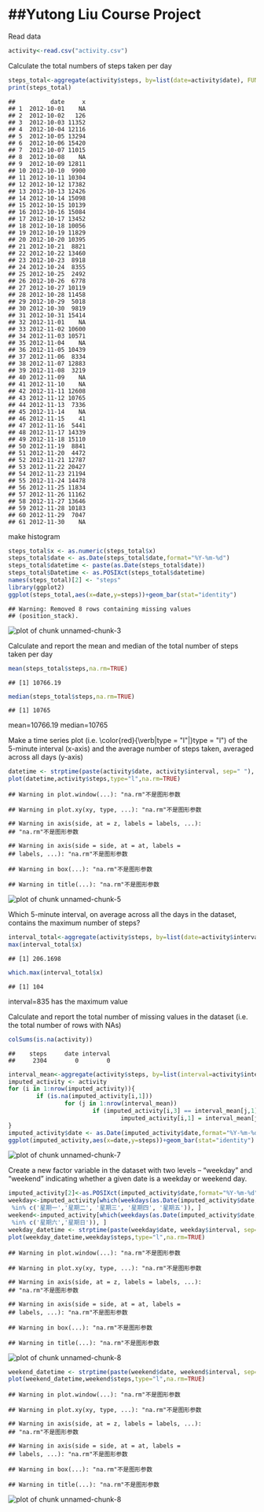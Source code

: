 ##Yutong Liu Course Project
=======================================

Read data

```r
activity<-read.csv("activity.csv")
```

Calculate the total numbers of steps taken per day

```r
steps_total<-aggregate(activity$steps, by=list(date=activity$date), FUN=sum)
print(steps_total)
```

```
##          date     x
## 1  2012-10-01    NA
## 2  2012-10-02   126
## 3  2012-10-03 11352
## 4  2012-10-04 12116
## 5  2012-10-05 13294
## 6  2012-10-06 15420
## 7  2012-10-07 11015
## 8  2012-10-08    NA
## 9  2012-10-09 12811
## 10 2012-10-10  9900
## 11 2012-10-11 10304
## 12 2012-10-12 17382
## 13 2012-10-13 12426
## 14 2012-10-14 15098
## 15 2012-10-15 10139
## 16 2012-10-16 15084
## 17 2012-10-17 13452
## 18 2012-10-18 10056
## 19 2012-10-19 11829
## 20 2012-10-20 10395
## 21 2012-10-21  8821
## 22 2012-10-22 13460
## 23 2012-10-23  8918
## 24 2012-10-24  8355
## 25 2012-10-25  2492
## 26 2012-10-26  6778
## 27 2012-10-27 10119
## 28 2012-10-28 11458
## 29 2012-10-29  5018
## 30 2012-10-30  9819
## 31 2012-10-31 15414
## 32 2012-11-01    NA
## 33 2012-11-02 10600
## 34 2012-11-03 10571
## 35 2012-11-04    NA
## 36 2012-11-05 10439
## 37 2012-11-06  8334
## 38 2012-11-07 12883
## 39 2012-11-08  3219
## 40 2012-11-09    NA
## 41 2012-11-10    NA
## 42 2012-11-11 12608
## 43 2012-11-12 10765
## 44 2012-11-13  7336
## 45 2012-11-14    NA
## 46 2012-11-15    41
## 47 2012-11-16  5441
## 48 2012-11-17 14339
## 49 2012-11-18 15110
## 50 2012-11-19  8841
## 51 2012-11-20  4472
## 52 2012-11-21 12787
## 53 2012-11-22 20427
## 54 2012-11-23 21194
## 55 2012-11-24 14478
## 56 2012-11-25 11834
## 57 2012-11-26 11162
## 58 2012-11-27 13646
## 59 2012-11-28 10183
## 60 2012-11-29  7047
## 61 2012-11-30    NA
```

make histogram

```r
steps_total$x <- as.numeric(steps_total$x)
steps_total$date <- as.Date(steps_total$date,format="%Y-%m-%d")
steps_total$datetime <- paste(as.Date(steps_total$date))
steps_total$Datetime <- as.POSIXct(steps_total$datetime)
names(steps_total)[2] <- "steps"
library(ggplot2)
ggplot(steps_total,aes(x=date,y=steps))+geom_bar(stat="identity")
```

```
## Warning: Removed 8 rows containing missing values
## (position_stack).
```

![plot of chunk unnamed-chunk-3](figure/unnamed-chunk-3-1.png)

Calculate and report the mean and median of the total number of steps taken per day

```r
mean(steps_total$steps,na.rm=TRUE)
```

```
## [1] 10766.19
```

```r
median(steps_total$steps,na.rm=TRUE)
```

```
## [1] 10765
```
mean=10766.19
median=10765

Make a time series plot (i.e. \color{red}{\verb|type = "l"|}type = "l") of the 5-minute interval (x-axis) and the average number of steps taken, averaged across all days (y-axis)

```r
datetime <- strptime(paste(activity$date, activity$interval, sep=" "), "%Y-%m-%d %OS")
plot(datetime,activity$steps,type="l",na.rm=TRUE)
```

```
## Warning in plot.window(...): "na.rm"不是图形参数
```

```
## Warning in plot.xy(xy, type, ...): "na.rm"不是图形参数
```

```
## Warning in axis(side, at = z, labels = labels, ...):
## "na.rm"不是图形参数
```

```
## Warning in axis(side = side, at = at, labels =
## labels, ...): "na.rm"不是图形参数
```

```
## Warning in box(...): "na.rm"不是图形参数
```

```
## Warning in title(...): "na.rm"不是图形参数
```

![plot of chunk unnamed-chunk-5](figure/unnamed-chunk-5-1.png)

Which 5-minute interval, on average across all the days in the dataset, contains the maximum number of steps?

```r
interval_total<-aggregate(activity$steps, by=list(date=activity$interval), FUN=mean,na.rm=TRUE)
max(interval_total$x)
```

```
## [1] 206.1698
```

```r
which.max(interval_total$x)
```

```
## [1] 104
```
interval=835 has the maximum value

Calculate and report the total number of missing values in the dataset (i.e. the total number of rows with NAs)

```r
colSums(is.na(activity))
```

```
##    steps     date interval 
##     2304        0        0
```

```r
interval_mean<-aggregate(activity$steps, by=list(interval=activity$interval), FUN=mean,na.rm=TRUE)
imputed_activity <- activity
for (i in 1:nrow(imputed_activity)){
        if (is.na(imputed_activity[i,1]))
                for (j in 1:nrow(interval_mean))
                        if (imputed_activity[i,3] == interval_mean[j,1])
                                imputed_activity[i,1] = interval_mean[j,2]
}
imputed_activity$date <- as.Date(imputed_activity$date,format="%Y-%m-%d")
ggplot(imputed_activity,aes(x=date,y=steps))+geom_bar(stat="identity")
```

![plot of chunk unnamed-chunk-7](figure/unnamed-chunk-7-1.png)

Create a new factor variable in the dataset with two levels – “weekday” and “weekend” indicating whether a given date is a weekday or weekend day.

```r
imputed_activity[2]<-as.POSIXct(imputed_activity$date,format="%Y-%m-%d")
weekday<-imputed_activity[which(weekdays(as.Date(imputed_activity$date, format = "%Y-%m-%d"))
 %in% c('星期一','星期二', '星期三', '星期四', '星期五')), ]
weekend<-imputed_activity[which(weekdays(as.Date(imputed_activity$date, format = "%Y-%m-%d"))
 %in% c('星期六','星期日')), ]
weekday_datetime <- strptime(paste(weekday$date, weekday$interval, sep=" "), "%Y-%m-%d %M")
plot(weekday_datetime,weekday$steps,type="l",na.rm=TRUE)
```

```
## Warning in plot.window(...): "na.rm"不是图形参数
```

```
## Warning in plot.xy(xy, type, ...): "na.rm"不是图形参数
```

```
## Warning in axis(side, at = z, labels = labels, ...):
## "na.rm"不是图形参数
```

```
## Warning in axis(side = side, at = at, labels =
## labels, ...): "na.rm"不是图形参数
```

```
## Warning in box(...): "na.rm"不是图形参数
```

```
## Warning in title(...): "na.rm"不是图形参数
```

![plot of chunk unnamed-chunk-8](figure/unnamed-chunk-8-1.png)

```r
weekend_datetime <- strptime(paste(weekend$date, weekend$interval, sep=" "), "%Y-%m-%d %M")
plot(weekend_datetime,weekend$steps,type="l",na.rm=TRUE)
```

```
## Warning in plot.window(...): "na.rm"不是图形参数
```

```
## Warning in plot.xy(xy, type, ...): "na.rm"不是图形参数
```

```
## Warning in axis(side, at = z, labels = labels, ...):
## "na.rm"不是图形参数
```

```
## Warning in axis(side = side, at = at, labels =
## labels, ...): "na.rm"不是图形参数
```

```
## Warning in box(...): "na.rm"不是图形参数
```

```
## Warning in title(...): "na.rm"不是图形参数
```

![plot of chunk unnamed-chunk-8](figure/unnamed-chunk-8-2.png)
